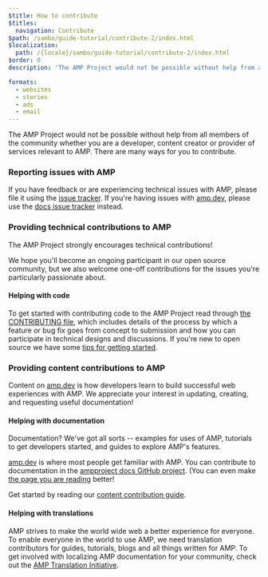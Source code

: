```yaml
---
$title: How to contribute
$titles:
  navigation: Contribute
$path: /sambo/guide-tutorial/contribute-2/index.html
$localization:
  path: /{locale}/sambo/guide-tutorial/contribute-2/index.html
$order: 0
description: 'The AMP Project would not be possible without help from all members of the community whether you are a developer, content creator or provider of services relevant to AMP.'

formats:
  - websites
  - stories
  - ads
  - email
---
```


The AMP Project would not be possible without help from all members of the community
whether you are a developer, content creator or provider of services relevant to AMP.
There are many ways for you to contribute.

### Reporting issues with AMP
If you have feedback or are experiencing technical issues with AMP, please file it using the [issue tracker](https://github.com/ampproject/amphtml/issues).  If you're having issues with [amp.dev](https://amp.dev), please use the [docs issue tracker](https://github.com/ampproject/docs/issues) instead.

### Providing technical contributions to AMP

The AMP Project strongly encourages technical contributions!

We hope you'll become an ongoing participant in our open source community, but we also welcome one-off contributions for the issues you're particularly passionate about.

#### Helping with code

To get started with contributing code to the AMP Project read through [the CONTRIBUTING file](https://github.com/ampproject/amphtml/blob/main/docs/contributing.md), which includes details of the process by which a feature or bug fix goes from concept to submission and how you can participate in technical designs and discussions.  If you're new to open source we have some [tips for getting started](https://github.com/ampproject/amphtml/blob/main/docs/contributing.md#contributing-code).

### Providing content contributions to AMP 
Content on [amp.dev](https://amp.dev) is how developers learn to build successful web experiences with AMP. We appreciate your interest in updating, creating, and requesting useful documentation! 

#### Helping with documentation

 Documentation? We've got all sorts -- examples for uses of AMP, tutorials to get developers started, and guides to explore AMP's features. 

[amp.dev](https://amp.dev) is where most people get familiar with AMP.  You can contribute to documentation in the [ampproject docs GitHub project](https://github.com/ampproject/docs).  (You can even make [the page you are reading](https://github.com/ampproject/amp.dev/blob/future/pages/content/amp-dev/documentation/guides-and-tutorials/contribute/index.md) better!

Get started by reading our [content contribution guide](contribute-documentation/index.md?format=websites).

#### Helping with translations
AMP strives to make the world wide web a better experience for everyone. To enable everyone in the world to use AMP, we need translation contributors for guides, tutorials, blogs and all things written for AMP. To get involved with localizing AMP documentation for your community, check out the [AMP Translation Initiative](https://github.com/ampproject/docs/blob/master/TRANSLATIONS.md).
